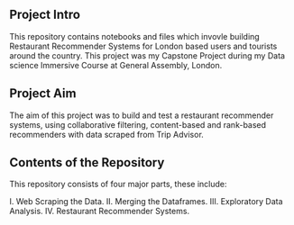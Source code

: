 ## Project Intro

This repository contains notebooks and files which invovle building Restaurant Recommender Systems for London based users and tourists around the country. This project was my Capstone Project during my Data science Immersive Course at General Assembly, London.

## Project Aim

The aim of this project was to build and test a restaurant recommender systems, using collaborative filtering, content-based and rank-based recommenders with data scraped from Trip Advisor.

## Contents of the Repository

This repository consists of four major parts, these include:

I. Web Scraping the Data.
II. Merging the Dataframes.
III. Exploratory Data Analysis.
IV. Restaurant Recommender Systems.



